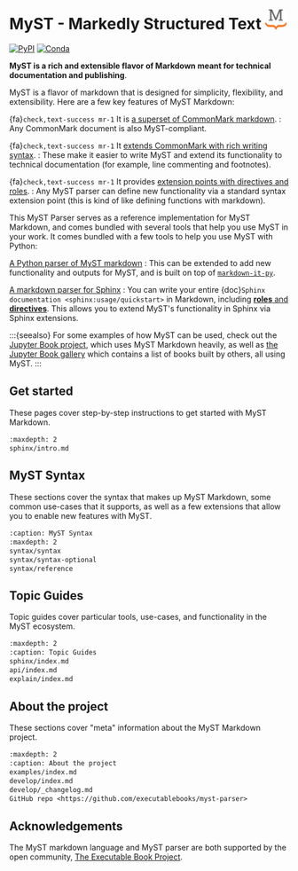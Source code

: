 # MyST - Markedly Structured Text <img src="_static/logo-square.svg" width=40 />

[![PyPI][pypi-badge]][pypi-link]
[![Conda][conda-badge]][conda-link]

**MyST is a rich and extensible flavor of Markdown meant for technical documentation and publishing**.

MyST is a flavor of markdown that is designed for simplicity, flexibility, and extensibility.
Here are a few key features of MyST Markdown:

{fa}`check,text-success mr-1` It is [a superset of CommonMark markdown][commonmark].
: Any CommonMark document is also MyST-compliant.

{fa}`check,text-success mr-1` It [extends CommonMark with rich writing syntax](extended-block-tokens).
: These make it easier to write MyST and extend its functionality to technical documentation (for example, line commenting and footnotes).

{fa}`check,text-success mr-1` It provides [extension points with directives and roles](syntax/directives).
: Any MyST parser can define new functionality via a standard syntax extension point (this is kind of like defining functions with markdown).

This MyST Parser serves as a reference implementation for MyST Markdown, and comes bundled with several tools that help you use MyST in your work.
It comes bundled with a few tools to help you use MyST with Python:

[A Python parser of MyST markdown](api/index)
: This can be extended to add new functionality and outputs for MyST, and is built on top of [`markdown-it-py`](https://markdown-it-py.readthedocs.io/).

[A markdown parser for Sphinx](sphinx/index)
: You can write your entire {doc}`Sphinx documentation <sphinx:usage/quickstart>` in Markdown, including [**roles** and **directives**](syntax/directives).
  This allows you to extend MyST's functionality in Sphinx via Sphinx extensions.

:::{seealso}
For some examples of how MyST can be used, check out the [Jupyter Book project](https://jupyterbook.org), which uses MyST Markdown heavily, as well as [the Jupyter Book gallery](https://gallery.jupyterbook.org) which contains a list of books built by others, all using MyST.
:::

## Get started

These pages cover step-by-step instructions to get started with MyST Markdown.

```{toctree}
:maxdepth: 2
sphinx/intro.md
```

## MyST Syntax

These sections cover the syntax that makes up MyST Markdown, some common use-cases that it supports, as well as a few extensions that allow you to enable new features with MyST.

```{toctree}
:caption: MyST Syntax
:maxdepth: 2
syntax/syntax
syntax/syntax-optional
syntax/reference
```

## Topic Guides

Topic guides cover particular tools, use-cases, and functionality in the MyST ecosystem.

```{toctree}
:maxdepth: 2
:caption: Topic Guides
sphinx/index.md
api/index.md
explain/index.md
```

## About the project

These sections cover "meta" information about the MyST Markdown project.

```{toctree}
:maxdepth: 2
:caption: About the project
examples/index.md
develop/index.md
develop/_changelog.md
GitHub repo <https://github.com/executablebooks/myst-parser>
```

## Acknowledgements

The MyST markdown language and MyST parser are both supported by the open community,
[The Executable Book Project](https://executablebooks.org).

[commonmark]: https://commonmark.org/
[github-ci]: https://github.com/executablebooks/MyST-Parser/workflows/continuous-integration/badge.svg?branch=master
[github-link]: https://github.com/executablebooks/MyST-Parser
[codecov-badge]: https://codecov.io/gh/executablebooks/MyST-Parser/branch/master/graph/badge.svg
[codecov-link]: https://codecov.io/gh/executablebooks/MyST-Parser
[rtd-badge]: https://readthedocs.org/projects/myst-parser/badge/?version=latest
[rtd-link]: https://myst-parser.readthedocs.io/en/latest/?badge=latest
[black-badge]: https://img.shields.io/badge/code%20style-black-000000.svg
[pypi-badge]: https://img.shields.io/pypi/v/myst-parser.svg
[pypi-link]: https://pypi.org/project/myst-parser
[conda-badge]: https://anaconda.org/conda-forge/myst-parser/badges/version.svg
[conda-link]: https://anaconda.org/conda-forge/myst-parser
[black-link]: https://github.com/ambv/black
[github-badge]: https://img.shields.io/github/stars/executablebooks/myst-parser?label=github
